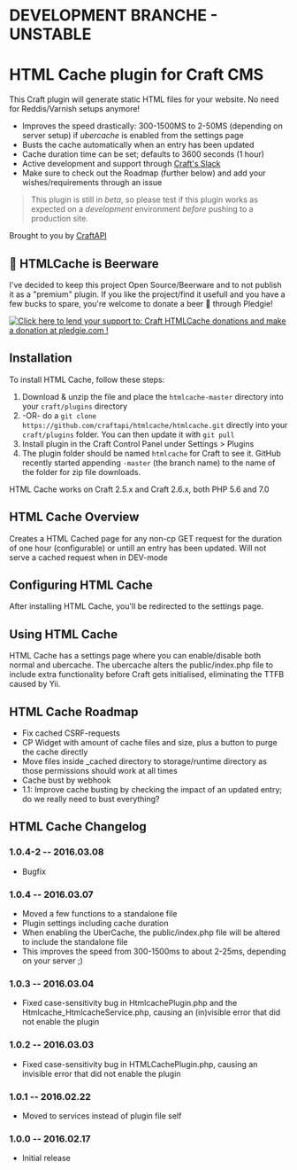 # DEVELOPMENT BRANCHE - UNSTABLE

# HTML Cache plugin for Craft CMS

This Craft plugin will generate static HTML files for your website. No need for Reddis/Varnish setups anymore! 

* Improves the speed drastically: 300-1500MS to 2-50MS (depending on server setup) if *ubercache* is enabled from the settings page
* Busts the cache automatically when an entry has been updated
* Cache duration time can be set; defaults to 3600 seconds (1 hour)
* Active development and support through [Craft's Slack](https://craftcms.com/community)
* Make sure to check out the Roadmap (further below) and add your wishes/requirements through an issue

> This plugin is still in *beta*, so please test if this plugin works as expected on a *development* environment _before_ pushing to a production site.

Brought to you by [CraftAPI](https://github.com/craftapi)

## :beers: HTMLCache is Beerware
I've decided to keep this project Open Source/Beerware and to not publish it as a "premium" plugin. If you like the project/find it usefull and you have a few bucks to spare, you're welcome to donate a beer :beer: through Pledgie! 

<a href='https://pledgie.com/campaigns/31263?utm_source=github-craftapi-htmlcache'><img alt='Click here to lend your support to: Craft HTMLCache donations and make a donation at pledgie.com !' src='https://pledgie.com/campaigns/31263.png?skin_name=chrome' border='0' ></a>

## Installation

To install HTML Cache, follow these steps:

1. Download & unzip the file and place the `htmlcache-master` directory into your `craft/plugins` directory
2.  -OR- do a `git clone https://github.com/craftapi/htmlcache/htmlcache.git` directly into your `craft/plugins` folder.  You can then update it with `git pull`
3. Install plugin in the Craft Control Panel under Settings > Plugins
4. The plugin folder should be named `htmlcache` for Craft to see it.  GitHub recently started appending `-master` (the branch name) to the name of the folder for zip file downloads.

HTML Cache works on Craft 2.5.x and Craft 2.6.x, both PHP 5.6 and 7.0

## HTML Cache Overview

Creates a HTML Cached page for any non-cp GET request for the duration of one hour (configurable) or untill an entry has been updated. Will not serve a cached request when in DEV-mode

## Configuring HTML Cache

After installing HTML Cache, you'll be redirected to the settings page.

## Using HTML Cache

HTML Cache has a settings page where you can enable/disable both normal and ubercache. The ubercache alters the public/index.php file to include extra functionality before Craft gets initialised, eliminating the TTFB caused by Yii. 

## HTML Cache Roadmap

* Fix cached CSRF-requests
* CP Widget with amount of cache files and size, plus a button to purge the cache directly
* Move files inside _cached directory to storage/runtime directory as those permissions should work at all times
* Cache bust by webhook
* 1.1: Improve cache busting by checking the impact of an updated entry; do we really need to bust everything?

## HTML Cache Changelog

### 1.0.4-2 -- 2016.03.08

* Bugfix

### 1.0.4 -- 2016.03.07

* Moved a few functions to a standalone file
* Plugin settings including cache duration
* When enabling the UberCache, the public/index.php file will be altered to include the standalone file
* This improves the speed from 300-1500ms to about  2-25ms, depending on your server ;)

### 1.0.3 -- 2016.03.04

* Fixed case-sensitivity bug in HtmlcachePlugin.php and the Htmlcache_HtmlcacheService.php, causing an (in)visible error that did not enable the plugin

### 1.0.2 -- 2016.03.03

* Fixed case-sensitivity bug in HTMLCachePlugin.php, causing an invisible error that did not enable the plugin

### 1.0.1 -- 2016.02.22

* Moved to services instead of plugin file self

### 1.0.0 -- 2016.02.17

* Initial release
